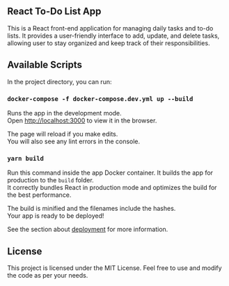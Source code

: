 ## React To-Do List App
This is a React front-end application for managing daily tasks and to-do lists. It provides a user-friendly interface to add, update, and delete tasks, allowing user to stay organized and keep track of their responsibilities.

## Available Scripts

In the project directory, you can run:

### `docker-compose -f docker-compose.dev.yml up --build`

Runs the app in the development mode.\
Open [http://localhost:3000](http://localhost:3000) to view it in the browser.

The page will reload if you make edits.\
You will also see any lint errors in the console.

### `yarn build`

Run this command inside the app Docker container.
It builds the app for production to the `build` folder.\
It correctly bundles React in production mode and optimizes the build for the best performance.

The build is minified and the filenames include the hashes.\
Your app is ready to be deployed!

See the section about [deployment](https://facebook.github.io/create-react-app/docs/deployment) for more information.

## License
This project is licensed under the MIT License. Feel free to use and modify the code as per your needs.
